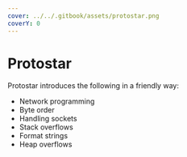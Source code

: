 ```yaml
---
cover: ../../.gitbook/assets/protostar.png
coverY: 0
---
```


# Protostar

Protostar introduces the following in a friendly way:

* Network programming
* Byte order
* Handling sockets
* Stack overflows
* Format strings
* Heap overflows
